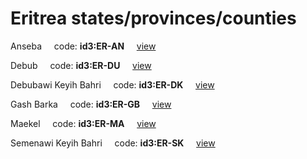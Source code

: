 # Eritrea states/provinces/counties
Anseba&nbsp;&nbsp;&nbsp;&nbsp;&nbsp;code: **id3:ER-AN**&nbsp;&nbsp;&nbsp;&nbsp;&nbsp;[view](../../export/geojson/medium/id3/er/an.geojson)&nbsp;&nbsp;&nbsp;&nbsp;&nbsp;


Debub&nbsp;&nbsp;&nbsp;&nbsp;&nbsp;code: **id3:ER-DU**&nbsp;&nbsp;&nbsp;&nbsp;&nbsp;[view](../../export/geojson/medium/id3/er/du.geojson)&nbsp;&nbsp;&nbsp;&nbsp;&nbsp;


Debubawi Keyih Bahri&nbsp;&nbsp;&nbsp;&nbsp;&nbsp;code: **id3:ER-DK**&nbsp;&nbsp;&nbsp;&nbsp;&nbsp;[view](../../export/geojson/medium/id3/er/dk.geojson)&nbsp;&nbsp;&nbsp;&nbsp;&nbsp;


Gash Barka&nbsp;&nbsp;&nbsp;&nbsp;&nbsp;code: **id3:ER-GB**&nbsp;&nbsp;&nbsp;&nbsp;&nbsp;[view](../../export/geojson/medium/id3/er/gb.geojson)&nbsp;&nbsp;&nbsp;&nbsp;&nbsp;


Maekel&nbsp;&nbsp;&nbsp;&nbsp;&nbsp;code: **id3:ER-MA**&nbsp;&nbsp;&nbsp;&nbsp;&nbsp;[view](../../export/geojson/medium/id3/er/ma.geojson)&nbsp;&nbsp;&nbsp;&nbsp;&nbsp;


Semenawi Keyih Bahri&nbsp;&nbsp;&nbsp;&nbsp;&nbsp;code: **id3:ER-SK**&nbsp;&nbsp;&nbsp;&nbsp;&nbsp;[view](../../export/geojson/medium/id3/er/sk.geojson)&nbsp;&nbsp;&nbsp;&nbsp;&nbsp;

